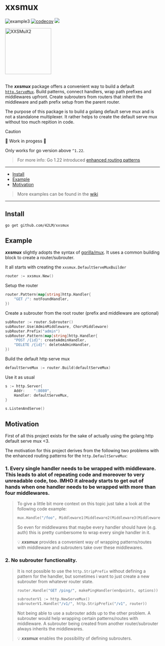# xxsmux
![example3](https://github.com/42LM/xxsmux/actions/workflows/test.yaml/badge.svg)
[![codecov](https://codecov.io/gh/42LM/xxsmux/graph/badge.svg?token=6CIY6SU7MJ)](https://codecov.io/gh/42LM/xxsmux)
[![](https://godoc.org/github.com/42LM/xxsmux?status.svg)](http://godoc.org/github.com/42LM/xxsmux)

<img width="150" alt="XXSMuX2" src="https://github.com/user-attachments/assets/5b1d6123-55c9-4e3f-81ee-51ffbea3f9d5" />
<br>
<br>

The _**xxsmux**_ package offers a convenient way to build a default [`http.ServeMux`](https://pkg.go.dev/net/http#ServeMux). Build patterns, connect handlers, wrap path prefixes and middlewares upfront. Create subrouters from routers that inherit the middleware and path prefix setup from the parent router.

The purpose of this package is to build a golang default serve mux and is not a standalone multiplexer. It rather helps to create the default serve mux without too much repition in code.

> [!CAUTION]
> 🚧 Work in progess 🚧
>
> Only works for go version above `^1.22`.
> > For more info: Go 1.22 introduced [enhanced routing patterns](https://tip.golang.org/doc/go1.22#enhanced_routing_patterns)

---

* [Install](#install)
* [Example](#example)
* [Motivation](#motivation)

> More examples can be found in the [wiki](https://github.com/42LM/xxsmux/wiki/Examples)

---

## Install
```sh
go get github.com/42LM/xxsmux
```

## Example
_**xxsmux**_ slightly adopts the syntax of [gorilla/mux](https://github.com/gorilla/mux).
It uses a common building block to create a router/subrouter.

It all starts with creating the `xxsmux.DefaultServeMuxBuilder`
```go
router := xxsmux.New()
```

Setup the router
```go
router.Pattern(map[string]http.Handler{
    "GET /": notFoundHandler,
})
```

Create a subrouter from the root router (prefix and middleware are optional)
```go
subRouter := router.Subrouter()
subRouter.Use(AdminMiddleware, ChorsMiddleware)
subRouter.Prefix("admin")
subRouter.Pattern(map[string]http.Handler{
    "POST /{id}": createAdminHandler,
    "DELETE /{id}": deleteAdminHandler,
})
```

Build the default http serve mux
```go
defaultServeMux := router.Build(defaultServeMux)
```

Use it as usual
```go
s := http.Server{
    Addr:    ":8080",
    Handler: defaultServeMux,
}

s.ListenAndServe()
```

## Motivation
First of all this project exists for the sake of actually using the golang http default serve mux <3.

The motivation for this project derives from the following two problems with the enhanced routing patterns for the `http.DefaultServeMux`:

### 1. Every single handler needs to be wrapped with middleware. This leads to alot of repeating code and moreover to very unreadable code, too. IMHO it already starts to get out of hands when one handler needs to be wrapped with more than four middlewares.

> To give a little bit more context on this topic just take a look at the following code example:
> ```go
> mux.Handle("/foo", Middleware1(Middleware2(Middleware3(Middleware4(Middleware5(Middleware6(fooHandler)))))))
> ```
> So even for middlewares that maybe every handler should have (e.g. auth) this is pretty cumbersome to wrap every single handler in it.
>
> 💡 _**xxsmux**_ provides a convenient way of wrapping patterns/routes with middleware and subrouters take over these middlewares.

### 2. No subrouter functionality.

> It is not possible to use the `http.StripPrefix` without defining a pattern for the handler, but sometimes i want to just create a new subrouter from whatever router state.
>```go
> router.Handle("GET /ping/", makePingHandler(endpoints, options))
>
> subrouterV1 := http.NewServeMux()
> subrouterV1.Handle("/v1/", http.StripPrefix("/v1", router))
> ```
> Not being able to use a subrouter adds up to the other problem.
> A subrouter would help wrapping certain patterns/routes with middleware. A subrouter being created from another router/subrouter always inherits the middlewares.
>
> 💡 _**xxsmux**_ enables the possibility of defining subrouters.
